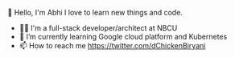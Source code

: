 👋 Hello, I'm Abhi
I love to learn new things and code.
- 👨‍💻 I'm a full-stack developer/architect at NBCU
- 🌱 I’m currently learning Google cloud platform and Kubernetes
- 📫 How to reach me https://twitter.com/dChickenBiryani

<!---
AbhiHub01/AbhiHub01 is a ✨ special ✨ repository because its `README.md` (this file) appears on your GitHub profile.
You can click the Preview link to take a look at your changes.
--->
